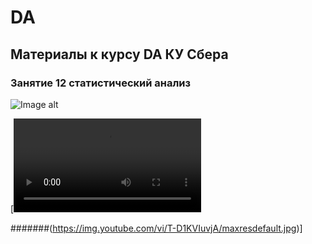 # DA
## Материалы к курсу DA КУ Сбера 

### Занятие 12  статистический анализ

![Image alt](https://github.com/piton1/DA/blob/main/quant.png)

[![Watch the video](https://github.com/piton1/DA/Lesson_12/double_Galton_board.mov)

#######(https://img.youtube.com/vi/T-D1KVIuvjA/maxresdefault.jpg)]
